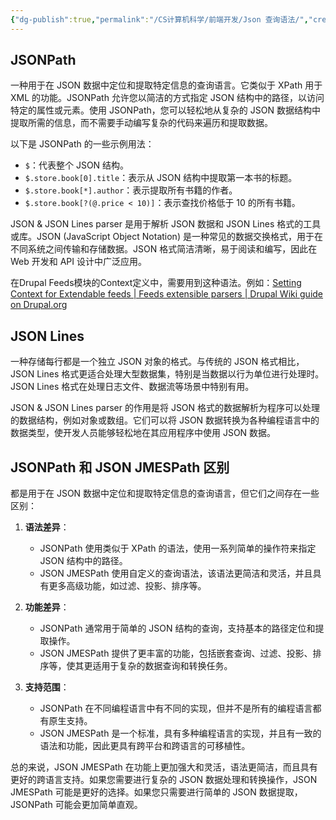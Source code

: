 ```yaml
---
{"dg-publish":true,"permalink":"/CS计算机科学/前端开发/Json 查询语法/","created":"2024-03-20T15:05:14.665+08:00","updated":"2024-03-21T09:31:38.406+08:00"}
---
```


## JSONPath

一种用于在 JSON 数据中定位和提取特定信息的查询语言。它类似于 XPath 用于 XML 的功能。JSONPath 允许您以简洁的方式指定 JSON 结构中的路径，以访问特定的属性或元素。使用 JSONPath，您可以轻松地从复杂的 JSON 数据结构中提取所需的信息，而不需要手动编写复杂的代码来遍历和提取数据。

以下是 JSONPath 的一些示例用法：

- `$`：代表整个 JSON 结构。
- `$.store.book[0].title`：表示从 JSON 结构中提取第一本书的标题。
- `$.store.book[*].author`：表示提取所有书籍的作者。
- `$.store.book[?(@.price < 10)]`：表示查找价格低于 10 的所有书籍。

JSON & JSON Lines parser 是用于解析 JSON 数据和 JSON Lines 格式的工具或库。JSON (JavaScript Object Notation) 是一种常见的数据交换格式，用于在不同系统之间传输和存储数据。JSON 格式简洁清晰，易于阅读和编写，因此在 Web 开发和 API 设计中广泛应用。

在Drupal Feeds模块的Context定义中，需要用到这种语法。例如：[Setting Context for Extendable feeds | Feeds extensible parsers | Drupal Wiki guide on Drupal.org](https://www.drupal.org/node/3227985)

## JSON Lines

一种存储每行都是一个独立 JSON 对象的格式。与传统的 JSON 格式相比，JSON Lines 格式更适合处理大型数据集，特别是当数据以行为单位进行处理时。JSON Lines 格式在处理日志文件、数据流等场景中特别有用。

JSON & JSON Lines parser 的作用是将 JSON 格式的数据解析为程序可以处理的数据结构，例如对象或数组。它们可以将 JSON 数据转换为各种编程语言中的数据类型，使开发人员能够轻松地在其应用程序中使用 JSON 数据。

## JSONPath 和 JSON JMESPath 区别

都是用于在 JSON 数据中定位和提取特定信息的查询语言，但它们之间存在一些区别：

1. **语法差异**：
   - JSONPath 使用类似于 XPath 的语法，使用一系列简单的操作符来指定 JSON 结构中的路径。
   - JSON JMESPath 使用自定义的查询语法，该语法更简洁和灵活，并且具有更多高级功能，如过滤、投影、排序等。

2. **功能差异**：
   - JSONPath 通常用于简单的 JSON 结构的查询，支持基本的路径定位和提取操作。
   - JSON JMESPath 提供了更丰富的功能，包括嵌套查询、过滤、投影、排序等，使其更适用于复杂的数据查询和转换任务。

3. **支持范围**：
   - JSONPath 在不同编程语言中有不同的实现，但并不是所有的编程语言都有原生支持。
   - JSON JMESPath 是一个标准，具有多种编程语言的实现，并且有一致的语法和功能，因此更具有跨平台和跨语言的可移植性。

总的来说，JSON JMESPath 在功能上更加强大和灵活，语法更简洁，而且具有更好的跨语言支持。如果您需要进行复杂的 JSON 数据处理和转换操作，JSON JMESPath 可能是更好的选择。如果您只需要进行简单的 JSON 数据提取，JSONPath 可能会更加简单直观。